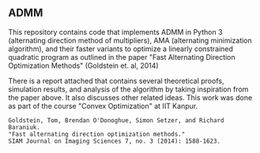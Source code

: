## ADMM
This repository contains code that implements ADMM in Python 3 (alternating direction method of multipliers), AMA (alternating minimization algorithm), and their faster variants to optimize a linearly constrained quadratic program as outlined in the paper "Fast Alternating Direction Optimization Methods" (Goldstein et. al, 2014)

There is a report attached that contains several theoretical proofs, simulation results, and analysis of the algorithm by taking inspiration from the paper above. It also discusses other related ideas.
This work was done as part of the course "Convex Optimization" at IIT Kanpur.

```
Goldstein, Tom, Brendan O'Donoghue, Simon Setzer, and Richard Baraniuk. 
"Fast alternating direction optimization methods." 
SIAM Journal on Imaging Sciences 7, no. 3 (2014): 1588-1623.
```
